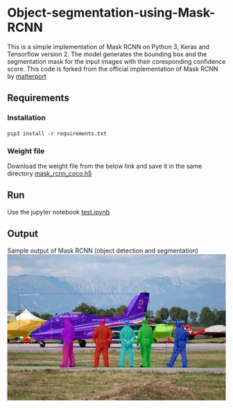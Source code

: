 # Object-segmentation-using-Mask-RCNN
This is a simple implementation of Mask RCNN on Python 3, Keras and Tensorflow version 2. The model generates the bounding box and the segmentation mask for the input images with their coresponding confidence score. This code is forked from the official implementation of Mask RCNN by [matterport](https://github.com/matterport/Mask_RCNN)

## Requirements
### Installation
`pip3 install -r requirements.txt`

### Weight file
Download the weight file from the below link and save it in the same directory
[mask_rcnn_coco.h5](https://github.com/matterport/Mask_RCNN/releases/download/v1.0/mask_rcnn_coco.h5)

## Run
Use the jupyter notebook [test.ipynb]()

## Output
Sample output of Mask RCNN (object detection and segmentation)
![output image](output.png)

